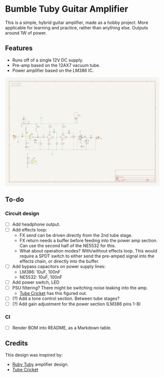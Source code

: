 # Bumble Tuby Guitar Amplifier

This is a simple, hybrid guitar amplifier, made as a hobby project. More applicable for learning and practice, rather than anything else. Outputs around 1W of power.

## Features

- Runs off of a single 12V DC supply.
- Pre-amp based on the 12AX7 vacuum tube.
- Power amplifier based on the LM386 IC.


[![Schematic](https://github.com/majabojarska/ruby-tuby/blob/main/static/amp.svg?raw=true)](https://github.com/majabojarska/ruby-tuby/blob/main/static/amp.pdf)

## To-do

### Circuit design

- [ ] Add headphone output.
- [ ] Add effects loop:
    - FX send can be driven directly from the 2nd tube stage.
    - FX return needs a buffer before feeding into the power amp section. Can use the second half of the NE5532 for this.
    - What about operation modes? With/without effects loop. This would require a SPDT switch to either send the pre-amped signal into the effects chain, or directly into the buffer.
- [ ] Add bypass capacitors on power supply lines:
    - LM386: 10uF, 100nF
    - NE5532: 10uF, 100nF
- [ ] Add power switch, LED
- [ ] PSU filtering? There might be switching noise leaking into the amp.
    - [Tube Cricket](https://beavisaudio.com/projects/TubeCricket/) has this figured out.
- [ ] (?) Add a tone control section. Between tube stages?
- [ ] (?) Add gain adjustment for the power section (LM386 pins 1-8)

### CI

- [ ] Render BOM into README, as a Markdown table.

## Credits

This design was inspired by:

- [Ruby Tuby](https://tagboardeffects.blogspot.com/2014/10/ruby-tuby.html)
  amplifier design.
- [Tube Cricket](https://beavisaudio.com/projects/TubeCricket/)
